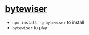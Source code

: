 [bytewiser](http://nodeschool.io/#bytewiser)
==================================================

- `npm install -g bytewiser` to install
- `bytewiser` to play
